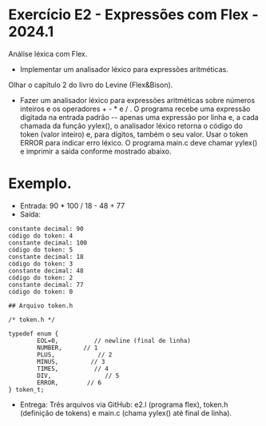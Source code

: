 # Exercício E2 - Expressões com Flex - 2024.1

Análise léxica com Flex.

- Implementar um analisador léxico para expressões aritméticas.

Olhar o capítulo 2 do livro do Levine (Flex&Bison).

- Fazer um analisador léxico para expressões aritméticas sobre números inteiros e os operadores + - \* e / .
  O programa recebe uma expressão digitada na entrada padrão -- apenas uma expressão por linha e, a cada chamada da função yylex(), o analisador léxico retorna o código do token (valor inteiro) e, para dígitos, também o seu valor. Usar o token ERROR para indicar erro léxico.
  O programa main.c deve chamar yylex() e imprimir a saída conforme mostrado abaixo.

# Exemplo.

- Entrada: 90 \* 100 / 18 - 48 + 77
- Saída:

```
constante decimal: 90
código do token: 4
constante decimal: 100
código do token: 5
constante decimal: 18
código do token: 3
constante decimal: 48
código do token: 2
constante decimal: 77
código do token: 0
```

```
## Arquivo token.h

/* token.h */

typedef enum {
        EOL=0,          // newline (final de linha)
        NUMBER,      // 1
        PLUS,            // 2
        MINUS,         // 3
        TIMES,          // 4
        DIV,               // 5
        ERROR,        // 6
} token_t;
```

- Entrega: Três arquivos via GitHub: e2.l (programa flex), token.h (definição de tokens) e main.c (chama yylex() até final de linha).
